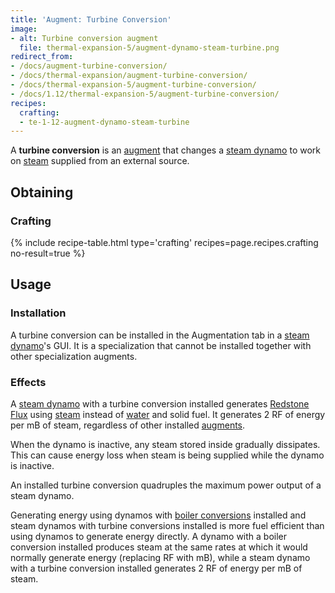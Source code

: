 ```yaml
---
title: 'Augment: Turbine Conversion'
image:
- alt: Turbine conversion augment
  file: thermal-expansion-5/augment-dynamo-steam-turbine.png
redirect_from:
- /docs/augment-turbine-conversion/
- /docs/thermal-expansion/augment-turbine-conversion/
- /docs/thermal-expansion-5/augment-turbine-conversion/
- /docs/1.12/thermal-expansion-5/augment-turbine-conversion/
recipes:
  crafting:
  - te-1-12-augment-dynamo-steam-turbine
---
```


A **turbine conversion** is an [augment](/docs/1.12/thermal-expansion/augments/) that changes a [steam
dynamo](/docs/1.12/thermal-expansion/steam-dynamo/) to work on [steam](/docs/1.12/thermal-foundation/steam/) supplied from an
external source.


Obtaining
---------

### Crafting
{% include recipe-table.html type='crafting' recipes=page.recipes.crafting no-result=true %}


Usage
-----

### Installation
A turbine conversion can be installed in the Augmentation tab in a [steam
dynamo](/docs/1.12/thermal-expansion/steam-dynamo/)'s GUI. It is a specialization that cannot be
installed together with other specialization augments.

### Effects
A [steam dynamo](/docs/1.12/thermal-expansion/steam-dynamo/) with a turbine conversion installed
generates [Redstone Flux](/docs/redstone-flux/) using [steam](/docs/1.12/thermal-foundation/steam/)
instead of [water](https://minecraft.gamepedia.com/Water) and solid fuel. It
generates 2 RF of energy per mB of steam, regardless of other installed
[augments](/docs/1.12/thermal-expansion/augments/).

When the dynamo is inactive, any steam stored inside gradually dissipates. This
can cause energy loss when steam is being supplied while the dynamo is inactive.

An installed turbine conversion quadruples the maximum power output of a steam
dynamo.

Generating energy using dynamos with [boiler
conversions](/docs/1.12/thermal-expansion/augment-boiler-conversion/) installed and steam dynamos with
turbine conversions installed is more fuel efficient than using dynamos to
generate energy directly. A dynamo with a boiler conversion installed produces
steam at the same rates at which it would normally generate energy (replacing RF
with mB), while a steam dynamo with a turbine conversion installed generates 2
RF of energy per mB of steam.

